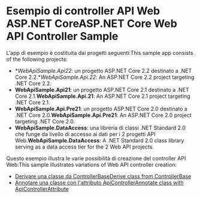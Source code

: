 # <a name="aspnet-core-web-api-controller-sample"></a><span data-ttu-id="240f3-101">Esempio di controller API Web ASP.NET Core</span><span class="sxs-lookup"><span data-stu-id="240f3-101">ASP.NET Core Web API Controller Sample</span></span>

<span data-ttu-id="240f3-102">L'app di esempio è costituita dai progetti seguenti:</span><span class="sxs-lookup"><span data-stu-id="240f3-102">This sample app consists of the following projects:</span></span>

- <span data-ttu-id="240f3-103">\**WebApiSample.Api22*: un progetto ASP.NET Core 2.2 destinato a .NET Core 2.2.</span><span class="sxs-lookup"><span data-stu-id="240f3-103">\**WebApiSample.Api.22*: An ASP.NET Core 2.2 project targeting .NET Core 2.2.</span></span>
- <span data-ttu-id="240f3-104">**WebApiSample.Api21**: un progetto ASP.NET Core 2.1 destinato a .NET Core 2.1.</span><span class="sxs-lookup"><span data-stu-id="240f3-104">**WebApiSample.Api.21**: An ASP.NET Core 2.1 project targeting .NET Core 2.1.</span></span>
- <span data-ttu-id="240f3-105">**WebApiSample.Api.Pre21**: un progetto ASP.NET Core 2.0 destinato a .NET Core 2.0.</span><span class="sxs-lookup"><span data-stu-id="240f3-105">**WebApiSample.Api.Pre21**: An ASP.NET Core 2.0 project targeting .NET Core 2.0.</span></span>
- <span data-ttu-id="240f3-106">**WebApiSample.DataAccess**: una libreria di classi .NET Standard 2.0 che funge da livello di accesso ai dati per i 2 progetti API Web.</span><span class="sxs-lookup"><span data-stu-id="240f3-106">**WebApiSample.DataAccess**: A .NET Standard 2.0 class library serving as a data access tier for the 2 Web API projects.</span></span>

<span data-ttu-id="240f3-107">Questo esempio illustra le varie possibilità di creazione del controller API Web:</span><span class="sxs-lookup"><span data-stu-id="240f3-107">This sample illustrates variations of Web API controller creation:</span></span>

- [<span data-ttu-id="240f3-108">Derivare una classe da ControllerBase</span><span class="sxs-lookup"><span data-stu-id="240f3-108">Derive class from ControllerBase</span></span>](https://docs.microsoft.com/aspnet/core/web-api#derive-class-from-controllerbase)
- [<span data-ttu-id="240f3-109">Annotare una classe con l'attributo ApiController</span><span class="sxs-lookup"><span data-stu-id="240f3-109">Annotate class with ApiControllerAttribute</span></span>](https://docs.microsoft.com/aspnet/core/web-api#annotate-class-with-apicontrollerattribute)
